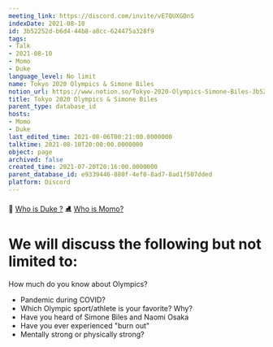 ```yaml
---
meeting_link: https://discord.com/invite/vE7QUXGDnS
indexDate: 2021-08-10
id: 3b52252d-b6d4-44b8-a8cc-624475a328f9
tags:
- Talk
- 2021-08-10
- Momo
- Duke
language_level: No limit
name: Tokyo 2020 Olympics & Simone Biles
notion_url: https://www.notion.so/Tokyo-2020-Olympics-Simone-Biles-3b52252db6d444b8a8cc624475a328f9
title: Tokyo 2020 Olympics & Simone Biles
parent_type: database_id
hosts:
- Momo
- Duke
last_edited_time: 2021-08-06T00:21:00.0000000
talktime: 2021-08-10T20:00:00.0000000
object: page
archived: false
created_time: 2021-07-20T20:16:00.0000000
parent_database_id: e9339446-880f-4ef0-8ad7-8ad1f507dded
platform: Discord
---
```



👑   [Who is Duke ?](/e0958ccc596f4efea798c99507f0f16e) 
⛸️  [Who is Momo?](/23f0f26c7f1547c0b08477c0c6f1f461) 

# We will discuss the following but not limited to:
How much do you know about Olympics?
   - Pandemic during COVID?
   - Which Olympic sport/athlete is your favorite? Why?
   - Have you heard of Simone Biles and Naomi Osaka
   - Have you ever experienced "burn out"
   - Mentally strong or physically strong?




